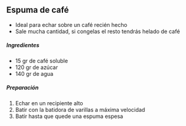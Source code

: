 ## Espuma de café

* Ideal para echar sobre un café recién hecho
* Sale mucha cantidad, si congelas el resto tendrás helado de café

##### Ingredientes

* 15 gr de café soluble
* 120 gr de azúcar
* 140 gr de agua

##### Preparación

1. Echar en un recipiente alto
2. Batir con la batidora de varillas a máxima velocidad
3. Batir hasta que quede una espuma espesa
